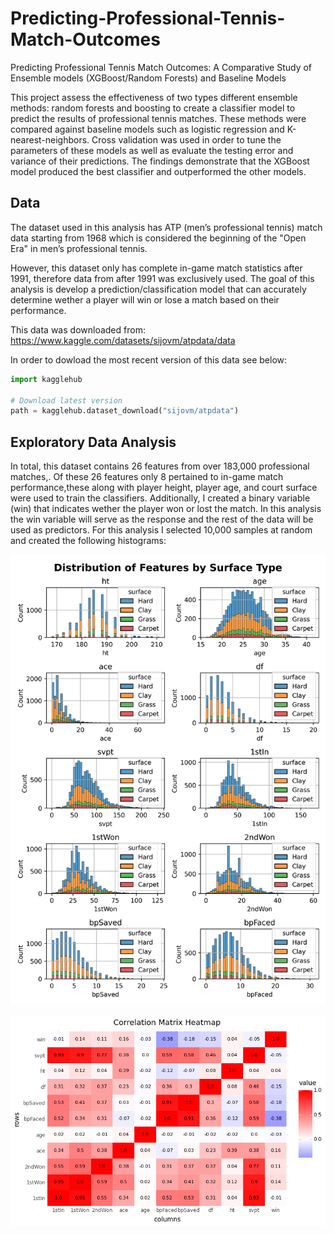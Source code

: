 # Predicting-Professional-Tennis-Match-Outcomes
Predicting Professional Tennis Match Outcomes: A Comparative Study of Ensemble models (XGBoost/Random Forests) and Baseline Models

This project assess the effectiveness of two types different ensemble methods: random
forests and boosting to create a classifier model to predict the results of professional tennis
matches. These methods were compared against baseline models such as logistic regression
and K-nearest-neighbors. Cross validation was used in order to tune the parameters of these
models as well as evaluate the testing error and variance of their predictions. The findings
demonstrate that the XGBoost model produced the best classifier and outperformed the other
models.

## Data
The dataset used in this analysis has ATP (men’s professional tennis) match data starting from
1968 which is considered the beginning of the "Open Era" in men’s professional tennis.

However, this dataset only has complete in-game match statistics after 1991, therefore data
from after 1991 was exclusively used. The goal of this analysis is develop a prediction/classification
model that can accurately determine wether a player will win or lose a match based
on their performance.

This data was downloaded from: https://www.kaggle.com/datasets/sijovm/atpdata/data


In order to dowload the most recent version of this data see below: 

```python
import kagglehub

# Download latest version
path = kagglehub.dataset_download("sijovm/atpdata")
```

## Exploratory Data Analysis

In total, this dataset contains 26 features from over 183,000 professional matches,. Of
these 26 features only 8 pertained to in-game match performance,these along with player
height, player age, and court surface were used to train the classifiers. Additionally, I created
a binary variable (win) that indicates wether the player won or lost the match. In this analysis
the win variable will serve as the response and the rest of the data will be used as predictors.
For this analysis I selected 10,000 samples at random and created the following histograms: 



![Alt Text](Distribution_of_Features_by_Surface_Type.png)

![Alt Text](correlation_matrix.png)


